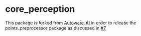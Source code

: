 # core_perception

This package is forked from [Autoware-AI](https://github.com/Autoware-AI/core_perception) in order to release the points_preprocessor package as discussed in [#7](https://github.com/Autoware-AI/core_perception/issues/7)
